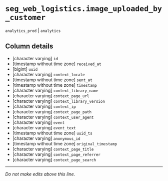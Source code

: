 # `seg_web_logistics.image_uploaded_by_customer`
`analytics_prod` | `analytics`

## Column details
* [character varying] `id`
* [timestamp without time zone] `received_at`
* [bigint]    `uuid`
* [character varying] `context_locale`
* [timestamp without time zone] `sent_at`
* [timestamp without time zone] `timestamp`
* [character varying] `context_library_name`
* [character varying] `context_page_url`
* [character varying] `context_library_version`
* [character varying] `context_ip`
* [character varying] `context_page_path`
* [character varying] `context_user_agent`
* [character varying] `event`
* [character varying] `event_text`
* [timestamp without time zone] `uuid_ts`
* [character varying] `anonymous_id`
* [timestamp without time zone] `original_timestamp`
* [character varying] `context_page_title`
* [character varying] `context_page_referrer`
* [character varying] `context_page_search`

-------------------------------------------------------------------------------
*Do not make edits above this line.*
